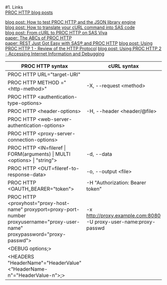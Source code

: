 #1. Links  
[PROC HTTP blog posts](https://blogs.sas.com/content/tag/proc-http/)  

[blog post: How to test PROC HTTP and the JSON library engine](https://blogs.sas.com/content/sasdummy/2018/01/23/check-json-and-http/)  
[blog post: How to translate your cURL command into SAS code](https://blogs.sas.com/content/sgf/2020/07/30/curl-to-proc-http/)  
[blog post: From cURL to PROC HTTP on SAS Viya](https://communities.sas.com/t5/SAS-Communities-Library/From-cURL-to-PROC-HTTP-on-SAS-Viya/ta-p/964762)  
[paper: The ABCs of PROC HTTP](https://www.sas.com/content/dam/SAS/support/en/sas-global-forum-proceedings/2019/3232-2019.pdf)  
[paper: REST Just Got Easy with SAS® and PROC HTTP](https://www.sas.com/content/dam/SAS/support/en/sas-global-forum-proceedings/2020/4426-2020.pdf)
[blog post: Using PROC HTTP 1 - Review of the HTTP Protocol](https://communities.sas.com/t5/SAS-Communities-Library/Using-PROC-HTTP-1-Review-of-the-HTTP-Protocol/ta-p/960340)
[blog post: Using PROC HTTP 2 - Accessing Internet Information and Debugging](https://communities.sas.com/t5/SAS-Communities-Library/Using-PROC-HTTP-2-Accessing-Internet-Information-and-Debugging/ta-p/964119)  



|PROC HTTP syntax|cURL syntax|
|-------- |-----|
|PROC HTTP URL="target-URI"|     |
|PROC HTTP METHOD ="\<http-method\>"|-X, --request \<method\>|
|PROC HTTP \<authentication-type-options\>|     |
|PROC HTTP \<header-options\>|-H, --header \<header/@file\>|
|PROC HTTP \<web-server-authentication-options\>|     |
|PROC HTTP \<proxy-server-connection-options\>|     |
|PROC HTTP \<IN=fileref \| FORM(arguments) \| MULTI \<options\> \| "string"\>| -d, --data <data> |
|PROC HTTP \<OUT=fileref-to-response-data\>| -o, --output \<file\>    |
|PROC HTTP \<OAUTH_BEARER="token"\>| -H "Authorization: Bearer token"|
|PROC HTTP \<proxyhost="proxy-host-name" proxyport=proxy-port-number proxyusername="proxy-user-name" proxypassword="proxy-passwd"\>| -x http://proxy.example.com:8080 -U proxy-user-name:proxy-passwd    |
|\<DEBUG options;\>|     |
|\<HEADERS "HeaderName"="HeaderValue" \<"HeaderName-n"="HeaderValue-n"\>;\>|     |


